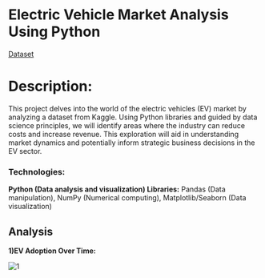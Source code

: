 # Electric Vehicle Market Analysis Using Python
[Dataset](https://www.kaggle.com/datasets/ajay160/electric-vehicles-market-size)

# Description:
This project delves into the world of the electric vehicles (EV) market by analyzing a dataset from Kaggle. Using Python libraries and guided by data science principles, we will identify areas where the industry can reduce costs and increase revenue. This exploration will aid in understanding market dynamics and potentially inform strategic business decisions in the EV sector.

### Technologies:
**Python (Data analysis and visualization) Libraries:** Pandas (Data manipulation), NumPy (Numerical computing), Matplotlib/Seaborn (Data visualization)

## Analysis
**1)EV Adoption Over Time:**

![1](https://i.imgur.com/WqF9KYN.png)
